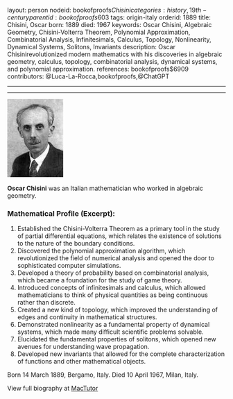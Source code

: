 layout: person
nodeid: bookofproofs$Chisini
categories: history,19th-century
parentid: bookofproofs$603
tags: origin-italy
orderid: 1889
title: Chisini, Oscar
born: 1889
died: 1967
keywords: Oscar Chisini, Algebraic Geometry, Chisini-Volterra Theorem, Polynomial Approximation, Combinatorial Analysis, Infinitesimals, Calculus, Topology, Nonlinearity, Dynamical Systems, Solitons, Invariants
description: Oscar Chisinirevolutionized modern mathematics with his discoveries in algebraic geometry, calculus, topology, combinatorial analysis, dynamical systems, and polynomial approximation.
references: bookofproofs$6909
contributors: @Luca-La-Rocca,bookofproofs,@ChatGPT

---



---

![Chisini.jpg](https://github.com/bookofproofs/bookofproofs.github.io/blob/main/_sources/_assets/images/portraits/Chisini.jpg?raw=true)

**Oscar Chisini** was an Italian mathematician who worked in algebraic geometry.

### Mathematical Profile (Excerpt):
1. Established the Chisini-Volterra Theorem as a primary tool in the study of partial differential equations, which relates the existence of solutions to the nature of the boundary conditions.
2. Discovered the polynomial approximation algorithm, which revolutionized the field of numerical analysis and opened the door to sophisticated computer simulations.
3. Developed a theory of probability based on combinatorial analysis, which became a foundation for the study of game theory.
4. Introduced concepts of infinitesimals and calculus, which allowed mathematicians to think of physical quantities as being continuous rather than discrete.
5. Created a new kind of topology, which improved the understanding of edges and continuity in mathematical structures.
6. Demonstrated nonlinearity as a fundamental property of dynamical systems, which made many difficult scientific problems solvable.
7. Elucidated the fundamental properties of solitons, which opened new avenues for understanding wave propagation.
8. Developed new invariants that allowed for the complete characterization of functions and other mathematical objects.

Born 14 March 1889, Bergamo, Italy. Died 10 April 1967, Milan, Italy.

View full biography at [MacTutor](https://mathshistory.st-andrews.ac.uk/Biographies/Chisini/)
